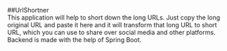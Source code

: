##UrlShortner<br>
This application will help to short down the long URLs.
Just copy the long original URL and paste it here and it will transform that long URL to short URL, which you can use to share over social media and other platforms.
Backend is made with the help of Spring Boot.
